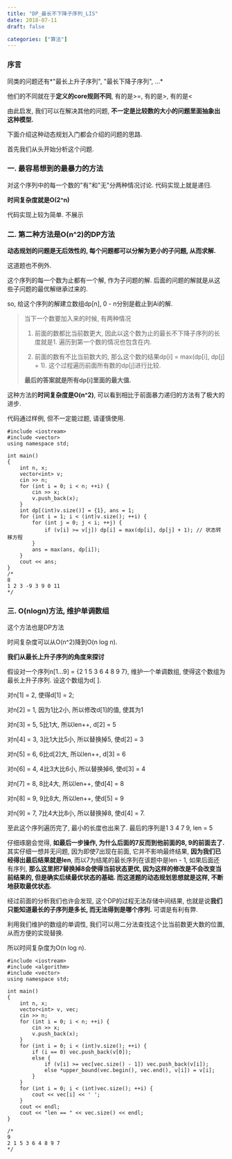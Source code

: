 ```yaml
---
title: "DP_最长不下降子序列_LIS"
date: 2018-07-11
draft: false

categories: ["算法"]
---
```



### 序言

同类的问题还有*"最长上升子序列", "最长下降子序列", ...*

他们的不同就在于**定义的core规则不同**, 有的是>=, 有的是>, 有的是<

由此启发, 我们可以在解决其他的问题, **不一定是比较数的大小的问题里面抽象出这种模型.**

下面介绍这种动态规划入门都会介绍的问题的思路. 

首先我们从头开始分析这个问题.

### 一. 最容易想到的最暴力的方法

对这个序列中的每一个数的"有"和"无"分两种情况讨论. 代码实现上就是递归.

**时间复杂度就是O(2^n)**

代码实现上较为简单. 不展示

### 二. 第二种方法是O(n^2)的DP方法

**动态规划的问题是无后效性的, 每个问题都可以分解为更小的子问题, 从而求解.**

这道题也不例外.

这个序列的每一个数为止都有一个解, 作为子问题的解. 后面的问题的解就是从这些子问题的最优解继承过来的.

so, 给这个序列的解建立数组dp[n], 0 - n分别是截止到Ai的解.

> 当下一个数要加入来的时候, 有两种情况
> 
> 1. 前面的数都比当前数更大, 因此以这个数为止的最长不下降子序列的长度就是1. 遍历到第一个数的情况也包含在内.
> 
> 2.  前面的数有不比当前数大的, 那么这个数的结果dp[i] = max(dp[i], dp[j] + 1). 这个过程遍历前面所有数的dp[j]进行比较.
> 
> **最后的答案就是所有dp[i]里面的最大值.**

这种方法的**时间复杂度是O(n^2)**, 可以看到相比于前面暴力递归的方法有了极大的进步.

代码通过样例, 但不一定能过题, 请谨慎使用.

```
#include <iostream>
#include <vector>
using namespace std;

int main()
{
	int n, x;
	vector<int> v;
	cin >> n;
	for (int i = 0; i < n; ++i) {
		cin >> x;
		v.push_back(x);
	}
	int dp[(int)v.size()] = {1}, ans = 1;
	for (int i = 1; i < (int)v.size(); ++i) {
		for (int j = 0; j < i; ++j) {
			if (v[i] >= v[j]) dp[i] = max(dp[i], dp[j] + 1); // 状态转移方程
		}
		ans = max(ans, dp[i]);
	}
	cout << ans;
}
/*
8
1 2 3 -9 3 9 0 11
*/
```

### 三. O(nlogn)方法, 维护单调数组

这个方法也是DP方法

时间复杂度可以从O(n^2)降到O(n log n).

**我们从最长上升子序列的角度来探讨**

假设对一个序列n[1...9] = {2 1 5 3 6 4 8 9 7}, 维护一个单调数组, 使得这个数组为最长上升子序列. 设这个数组为d[ ].

对n[1] = 2, 使得d[1] = 2;

对n[2] = 1, 因为1比2小, 所以修改d[1]的值, 使其为1

对n[3] = 5, 5比1大, 所以len++, d[2] = 5

对n[4] = 3, 3比1大比5小, 所以替换掉5, 使d[2] = 3

对n[5] = 6, 6比d[2]大, 所以len++, d[3] = 6

对n[6] = 4, 4比3大比6小, 所以替换掉6, 使d[3] = 4

对n[7] = 8, 8比4大, 所以len++, 使d[4] = 8

对n[8] = 9, 9比8大, 所以len++, 使d[5] = 9

对n[9] = 7, 7比4大比8小, 所以替换掉8, 使d[4] = 7.

至此这个序列遍历完了, 最小的长度也出来了. 最后的序列是1 3 4 7 9, len = 5

 仔细琢磨会觉得, **如最后一步操作, 为什么后面的7反而到他前面的8, 9的前面去了.** 其实仔细一想并无问题, 因为即使7出现在前面, 它并不影响最终结果, **因为我们已经得出最后结果就是len**, 而以7为结尾的最长序列在该题中是len - 1, 如果后面还有序列, **那么这里把7替换掉8会使得当前状态更优, 因为这样的修改是不会改变当前结果的, 但是确实后续最优状态的基础. 而这道题的动态规划思想就是这样, 不断地获取最优状态.**

经过前面的分析我们也许会发现, 这个DP的过程无法存储中间结果, 也就是说**我们只能知道最长的子序列是多长, 而无法得到是哪个序列.** 可谓是有利有弊.

利用我们维护的数组的单调性, 我们可以用二分法查找这个比当前数更大数的位置, 从而方便的实现替换.

所以时间复杂度为O(n log n).
```
#include <iostream>
#include <algorithm>
#include <vector>
using namespace std;

int main()
{
	int n, x;
	vector<int> v, vec;
	cin >> n;
	for (int i = 0; i < n; ++i) {
		cin >> x;
		v.push_back(x);
	}
	for (int i = 0; i < (int)v.size(); ++i) {
		if (i == 0) vec.push_back(v[0]);
		else {
			if (v[i] >= vec[vec.size() - 1]) vec.push_back(v[i]);
			else *upper_bound(vec.begin(), vec.end(), v[i]) = v[i];
		}
	}
	for (int i = 0; i < (int)vec.size(); ++i) {
		cout << vec[i] << ' ';
	}
	cout << endl;
	cout << "len == " << vec.size() << endl;
}

/*
9
2 1 5 3 6 4 8 9 7
*/
```